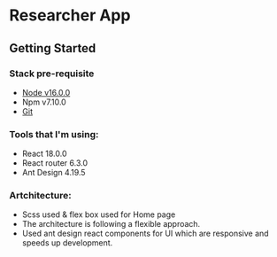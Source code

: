 # Researcher App

## Getting Started

### Stack pre-requisite

- [Node v16.0.0](https://nodejs.org/en/)
- Npm v7.10.0
- [Git](https://git-scm.com/downloads)

### Tools that I'm using:

- React 18.0.0
- React router 6.3.0
- Ant Design 4.19.5

### Artchitecture:
- Scss used & flex box used for Home page
- The architecture is following a flexible approach.
- Used ant design react components for UI which are responsive and speeds up development.

